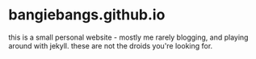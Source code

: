 # bangiebangs.github.io

this is a small personal website - mostly me rarely blogging, and playing around with jekyll. these are not the droids you're looking for. 
